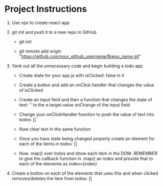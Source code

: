 # Project Instructions

1. Use npx to create-react-app

1. git init and push it to a new repo in GitHub

   - git init

   - git remote add origin "https://github.com/your_github_username/$repo_name.git"

1. Yank out all the unnecessary code and begin building a todo app

   - Create state for your app.js with isClicked: false in it

   - Create a button and add an onClick handler that changes the value of isClicked

   - Create an input field and then a function that changes the state of text: '' to the e.target.value onChange of the input field

   - Change your onClickHandler function to push the value of text into todos: []

   - Now clear text in the same function

   - Once you have state being changed properly create an element for each of the items in todos: []

   - Now .map() over todos and show each item in the DOM. REMEMBER to give the callback function in .map() an index and provide that to each of the elements as index={index}

1. Create a button on each of the elements that uses this and when clicked removes/deletes the item from todos: []
